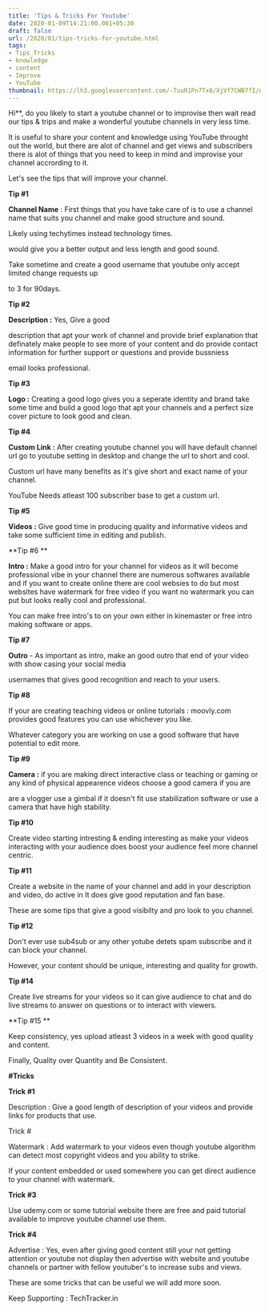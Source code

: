 ```yaml
---
title: 'Tips & Tricks For Youtube'
date: 2020-01-09T14:21:00.001+05:30
draft: false
url: /2020/01/tips-tricks-for-youtube.html
tags: 
- Tips_Tricks
- knowledge
- content
- Improve
- YouTube
thumbnail: https://lh3.googleusercontent.com/-TuuR1Pn7Tx8/XjVf7CWB7fI/AAAAAAAABA0/cJlmxnAi0oshxv8HQ1kb-4en6oiTAubpgCLcBGAsYHQ/s1600/1580556262822235-0.png
--- 
```


Hi**, do you likely to start a youtube channel or to improvise then wait read our tips & trips and make a wonderful youtube channels in very less time.

  

It is useful to share your content and knowledge using YouTube throught out the world, but there are alot of channel and get views and subscribers there is alot of things that you need to keep in mind and improvise your channel accrording to it.

  

Let's see the tips that will improve your channel.

  

**Tip #1**

  

**Channel Name** : First things that you have take care of is to use a channel name that suits you channel and make good structure and sound.

  

Likely using techytimes instead technology times.

  

would give you a better output and less length and good sound.

  

Take sometime and create a good username that youtube only accept limited change requests up

to 3 for 90days.

  

**Tip #2**

  

**Description :** Yes, Give a good

description that apt your work of channel and provide brief explanation that definately make people to see more of your content and do provide contact information for further support or questions and provide bussniess

email looks professional.

  

**Tip #3**

  

**Logo :** Creating a good logo gives you a seperate identity and brand take some time and build a good logo that apt your channels and a perfect size cover picture to look good and clean.

  

**Tip #4**

  

**Custom Link :** After creating youtube channel you will have default channel url go to youtube setting in desktop and change the url to short and cool.

  

Custom url have many benefits as it's give short and exact name of your channel.

  

YouTube Needs atleast 100 subscriber base to get a custom url.

  

**Tip #5**

  

**Videos :** Give good time in producing quality and informative videos and take some sufficient time in editing and publish.

  

**Tip #6 **

  

**Intro :** Make a good intro for your channel for videos as it will become professional vibe in your channel there are numerous softwares available and if you want to create online there are cool websies to do but most websites have watermark for free video if you want no watermark you can put but looks really cool and professional.

  

You can make free intro's to on your own either in kinemaster or free intro making software or apps.

  

**Tip #7**

  

**Outro** - As important as intro, make an good outro that end of your video with show casing your social media

usernames that gives good recognition and reach to your users.

  

**Tip #8**

  

If your are creating teaching videos or online tutorials : moovly.com provides good features you can use whichever you like.

  

Whatever category you are working on use a good software that have potential to edit more.

  

**Tip #9**

  

**Camera :** if you are making direct interactive class or teaching or gaming or any kind of physical appearence videos choose a good camera if you are

are a vlogger use a gimbal if it doesn't fit use stabilization software or use a camera that have high stability.

  

**Tip #10**

  

Create video starting intresting & ending interesting as make your videos interacting with your audience does boost your audience feel more channel centric.

  

**Tip #11**

  

Create a website in the name of your channel and add in your description and video, do active in It does give good reputation and fan base.

  

These are some tips that give a good visibilty and pro look to you channel.

  

**Tip #12**

  

Don't ever use sub4sub or any other yotube detets spam subscribe and it can block your channel.

  

However, your content should be unique, interesting and quality for growth.

  

**Tip #14**

  

Create live streams for your videos so it can give audience to chat and do live streams to answer on questions or to interact with viewers.

**Tip #15 **

  

Keep consistency, yes upload atleast 3 videos in a week with good quality and content.

  

Finally, Quality over Quantity and Be Consistent.

  

**#Tricks**

  

**Trick #1**

  

Description : Give a good length of description of your videos and provide links for products that use.

  

Trick #

  

Watermark : Add watermark to your videos even though youtube algorithm can detect most copyright videos and you ability to strike.

  

If your content embedded or used somewhere you can get direct audience to your channel with watermark.

  

**Trick #3**

  

Use udemy.com or some tutorial website there are free and paid tutorial available to improve youtube channel use them.

  

**Trick #4**

  

Advertise : Yes, even after giving good content still your not getting attention or youtube not display then advertise with website and youtube channels or partner with fellow youtuber's to increase subs and views.

  

These are some tricks that can be useful we will add more soon.

  

Keep Supporting : TechTracker.in